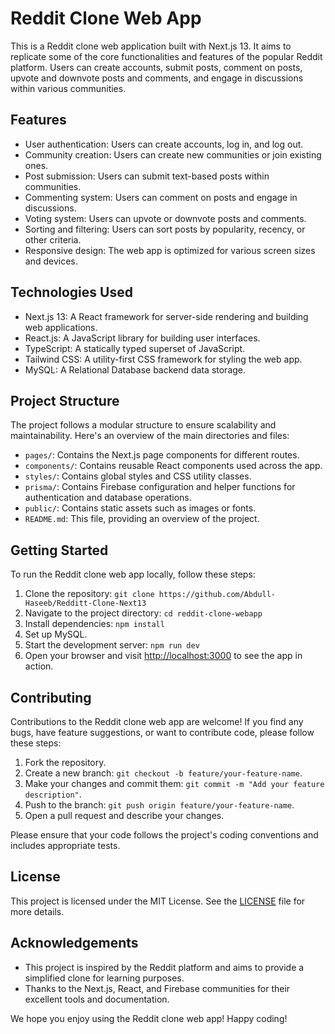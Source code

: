 # Reddit Clone Web App

This is a Reddit clone web application built with Next.js 13. It aims to replicate some of the core functionalities and features of the popular Reddit platform. Users can create accounts, submit posts, comment on posts, upvote and downvote posts and comments, and engage in discussions within various communities.

## Features

- User authentication: Users can create accounts, log in, and log out.
- Community creation: Users can create new communities or join existing ones.
- Post submission: Users can submit text-based posts within communities.
- Commenting system: Users can comment on posts and engage in discussions.
- Voting system: Users can upvote or downvote posts and comments.
- Sorting and filtering: Users can sort posts by popularity, recency, or other criteria.
- Responsive design: The web app is optimized for various screen sizes and devices.

## Technologies Used

- Next.js 13: A React framework for server-side rendering and building web applications.
- React.js: A JavaScript library for building user interfaces.
- TypeScript: A statically typed superset of JavaScript.
- Tailwind CSS: A utility-first CSS framework for styling the web app.
- MySQL: A Relational Database backend data storage.

## Project Structure

The project follows a modular structure to ensure scalability and maintainability. Here's an overview of the main directories and files:

- `pages/`: Contains the Next.js page components for different routes.
- `components/`: Contains reusable React components used across the app.
- `styles/`: Contains global styles and CSS utility classes.
- `prisma/`: Contains Firebase configuration and helper functions for authentication and database operations.
- `public/`: Contains static assets such as images or fonts.
- `README.md`: This file, providing an overview of the project.

## Getting Started

To run the Reddit clone web app locally, follow these steps:

1. Clone the repository: `git clone https://github.com/Abdull-Haseeb/Redditt-Clone-Next13`
2. Navigate to the project directory: `cd reddit-clone-webapp`
3. Install dependencies: `npm install`
4. Set up MySQL.
5. Start the development server: `npm run dev`
6. Open your browser and visit [http://localhost:3000](http://localhost:3000) to see the app in action.

## Contributing

Contributions to the Reddit clone web app are welcome! If you find any bugs, have feature suggestions, or want to contribute code, please follow these steps:

1. Fork the repository.
2. Create a new branch: `git checkout -b feature/your-feature-name`.
3. Make your changes and commit them: `git commit -m "Add your feature description"`.
4. Push to the branch: `git push origin feature/your-feature-name`.
5. Open a pull request and describe your changes.

Please ensure that your code follows the project's coding conventions and includes appropriate tests.

## License

This project is licensed under the MIT License. See the [LICENSE](https://github.com/Abdull-Haseeb/Redditt-Clone-Next13/blob/main/LICENSE) file for more details.

## Acknowledgements

- This project is inspired by the Reddit platform and aims to provide a simplified clone for learning purposes.
- Thanks to the Next.js, React, and Firebase communities for their excellent tools and documentation.

We hope you enjoy using the Reddit clone web app! Happy coding!
